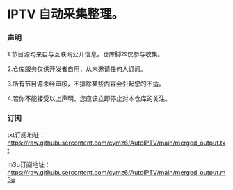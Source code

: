 # IPTV 自动采集整理。
### 声明

1.节目源均来自与互联网公开信息，仓库脚本仅参与收集。

2.仓库服务仅供开发者自用，从未邀请任何人订阅。

3.所有节目源未经审核，不排除某些内容会引起您的不适。

4.若你不能接受以上声明，您应该立即停止对本仓库的关注。

### 订阅

txt订阅地址：https://raw.githubusercontent.com/cymz6/AutoIPTV/main/merged_output.txt

m3u订阅地址：https://raw.githubusercontent.com/cymz6/AutoIPTV/main/merged_output.m3u

